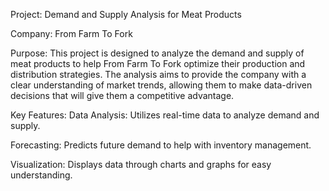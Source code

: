 Project: Demand and Supply Analysis for Meat Products

Company: From Farm To Fork

Purpose: This project is designed to analyze the demand and supply of meat products to help From Farm To Fork optimize their production and distribution strategies. The analysis aims to provide the company with a clear understanding of market trends, allowing them to make data-driven decisions that will give them a competitive advantage.

Key Features:
   Data Analysis: Utilizes real-time data to analyze demand and supply.
   
   Forecasting: Predicts future demand to help with inventory management.
   
   Visualization: Displays data through charts and graphs for easy understanding.
